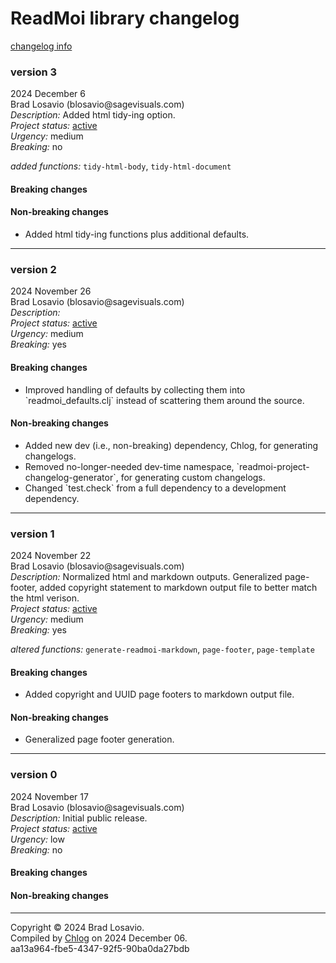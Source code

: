 
  <body>
    <h1>
      ReadMoi library changelog
    </h1><a href="https://github.com/blosavio/chlog">changelog info</a>
    <section>
      <h3>
        version 3
      </h3>
      <p>
        2024 December 6<br>
        Brad Losavio (blosavio@sagevisuals.com)<br>
        <em>Description:</em> Added html tidy-ing option.<br>
        <em>Project status:</em> <a href="https://github.com/metosin/open-source/blob/main/project-status.md">active</a><br>
        <em>Urgency:</em> medium<br>
        <em>Breaking:</em> no
      </p>
      <p></p>
      <div>
        <em>added functions:</em> <code>tidy-html-body</code>, <code>tidy-html-document</code>
      </div>
      <p></p>
      <div>
        <h4>
          Breaking changes
        </h4>
        <ul></ul>
        <h4>
          Non-breaking changes
        </h4>
        <ul>
          <li>
            <div>
              Added html tidy-ing functions plus additional defaults.
            </div>
          </li>
        </ul>
      </div>
      <hr>
    </section>
    <section>
      <h3>
        version 2
      </h3>
      <p>
        2024 November 26<br>
        Brad Losavio (blosavio@sagevisuals.com)<br>
        <em>Description:</em><br>
        <em>Project status:</em> <a href="https://github.com/metosin/open-source/blob/main/project-status.md">active</a><br>
        <em>Urgency:</em> medium<br>
        <em>Breaking:</em> yes
      </p>
      <p></p>
      <div>
        <h4>
          Breaking changes
        </h4>
        <ul>
          <li>
            <div>
              Improved handling of defaults by collecting them into `readmoi_defaults.clj` instead of scattering them around the source.
            </div>
          </li>
        </ul>
        <h4>
          Non-breaking changes
        </h4>
        <ul>
          <li>
            <div>
              Added new dev (i.e., non-breaking) dependency, Chlog, for generating changelogs.
            </div>
          </li>
          <li>
            <div>
              Removed no-longer-needed dev-time namespace, `readmoi-project-changelog-generator`, for generating custom changelogs.
            </div>
          </li>
          <li>
            <div>
              Changed `test.check` from a full dependency to a development dependency.
            </div>
          </li>
        </ul>
      </div>
      <hr>
    </section>
    <section>
      <h3>
        version 1
      </h3>
      <p>
        2024 November 22<br>
        Brad Losavio (blosavio@sagevisuals.com)<br>
        <em>Description:</em> Normalized html and markdown outputs. Generalized page-footer, added copyright statement to markdown output file to better match
        the html verison.<br>
        <em>Project status:</em> <a href="https://github.com/metosin/open-source/blob/main/project-status.md">active</a><br>
        <em>Urgency:</em> medium<br>
        <em>Breaking:</em> yes
      </p>
      <p></p>
      <div>
        <em>altered functions:</em> <code>generate-readmoi-markdown</code>, <code>page-footer</code>, <code>page-template</code>
      </div>
      <p></p>
      <div>
        <h4>
          Breaking changes
        </h4>
        <ul>
          <li>
            <div>
              Added copyright and UUID page footers to markdown output file.
            </div>
          </li>
        </ul>
        <h4>
          Non-breaking changes
        </h4>
        <ul>
          <li>
            <div>
              Generalized page footer generation.
            </div>
          </li>
        </ul>
      </div>
      <hr>
    </section>
    <section>
      <h3>
        version 0
      </h3>
      <p>
        2024 November 17<br>
        Brad Losavio (blosavio@sagevisuals.com)<br>
        <em>Description:</em> Initial public release.<br>
        <em>Project status:</em> <a href="https://github.com/metosin/open-source/blob/main/project-status.md">active</a><br>
        <em>Urgency:</em> low<br>
        <em>Breaking:</em> no
      </p>
      <p></p>
      <div>
        <h4>
          Breaking changes
        </h4>
        <ul></ul>
        <h4>
          Non-breaking changes
        </h4>
        <ul></ul>
      </div>
      <hr>
    </section>
    <p id="page-footer">
      Copyright © 2024 Brad Losavio.<br>
      Compiled by <a href="https://github.com/blosavio/chlog">Chlog</a> on 2024 December 06.<span id="uuid"><br>
      aa13a964-fbe5-4347-92f5-90ba0da27bdb</span>
    </p>
  </body>
</html>
